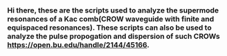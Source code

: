 ### Hi there, these are the scripts used to analyze the supermode resonances of a Kac comb(CROW waveguide with finite and equispaced resonances). These scripts can also be used to analyze the pulse propogation and dispersion of such CROWs https://open.bu.edu/handle/2144/45166.

<!--
**manujks/manujks** is a ✨ _special_ ✨ repository because its `README.md` (this file) appears on your GitHub profile.

Here are some ideas to get you started:

- 🔭 I’m currently working on ...
- 🌱 I’m currently learning ...
- 👯 I’m looking to collaborate on ...
- 🤔 I’m looking for help with ...
- 💬 Ask me about ...
- 📫 How to reach me: ...
- 😄 Pronouns: ...
- ⚡ Fun fact: ...
-->
